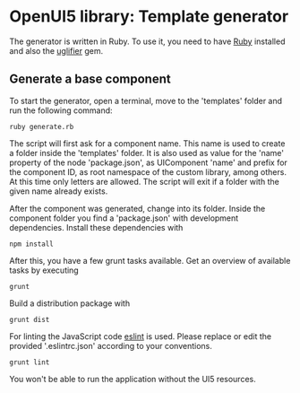 # OpenUI5 library: Template generator

The generator is written in Ruby. To use it, you need to have [Ruby](https://www.ruby-lang.org/) installed and also the [uglifier](https://github.com/lautis/uglifier) gem.

## Generate a base component

To start the generator, open a terminal, move to the 'templates' folder and run the following command:

    ruby generate.rb
    
The script will first ask for a component name. This name is used to create a folder inside the 'templates' folder. It is also used as value for the 'name' property of the node 'package.json', as UIComponent 'name' and prefix for the component ID, as root namespace of the custom library, among others. At this time only letters are allowed. The script will exit if a folder with the given name already exists.

After the component was generated, change into its folder. Inside the component folder you find a 'package.json' with development dependencies. Install these dependencies with

    npm install
    
After this, you have a few grunt tasks available. Get an overview of available tasks by executing

    grunt

Build a distribution package with

    grunt dist

For linting the JavaScript code [eslint](https://eslint.org/) is used. Please replace or edit the provided '.eslintrc.json' according to your conventions.

    grunt lint

You won't be able to run the application without the UI5 resources. 
